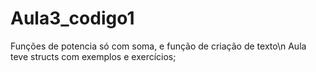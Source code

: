 # Aula3_codigo1
Funções de potencia só com soma, e função de criação de texto\n
Aula teve structs com exemplos e exercícios;
